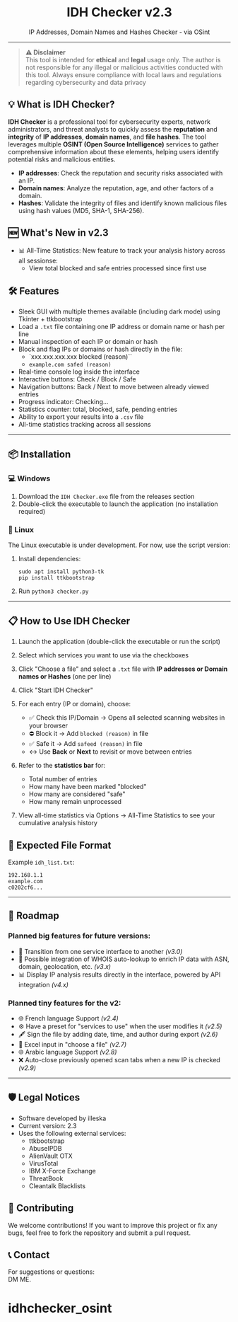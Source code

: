 <h1 align="center">IDH Checker v2.3</h1>
<p align="center">
IP Addresses, Domain Names and Hashes Checker - via OSint 
</p>


---

> **⚠️ Disclaimer**  
> This tool is intended for **ethical** and **legal** usage only. The author is not responsible for any illegal or malicious activities conducted with this tool. Always ensure compliance with local laws and regulations regarding cybersecurity and data privacy

## 💡 What is IDH Checker?
**IDH Checker** is a professional tool for cybersecurity experts, network administrators, and threat analysts to quickly assess the **reputation** and **integrity** of **IP addresses**, **domain names**, and **file hashes**. The tool leverages multiple **OSINT (Open Source Intelligence)** services to gather comprehensive information about these elements, helping users identify potential risks and malicious entities.

- **IP addresses**: Check the reputation and security risks associated with an IP.
- **Domain names**: Analyze the reputation, age, and other factors of a domain.
- **Hashes**: Validate the integrity of files and identify known malicious files using hash values (MD5, SHA-1, SHA-256).


## 🆕 What's New in v2.3

- 📊 All-Time Statistics: New feature to track your analysis history across all sessionse:
  - View total blocked and safe entries processed since first use

## 🛠 Features

- Sleek GUI with multiple themes available (including dark mode) using Tkinter + ttkbootstrap  
- Load a `.txt` file containing one IP address or domain name or hash per line  
- Manual inspection of each IP or domain or hash
- Block and flag IPs or domains or hash directly in the file:
  - `xxx.xxx.xxx.xxx blocked (reason)``
  - `example.com safed (reason)`
- Real-time console log inside the interface  
- Interactive buttons: Check / Block / Safe  
- Navigation buttons: Back / Next to move between already viewed entries  
- Progress indicator: Checking...  
- Statistics counter: total, blocked, safe, pending entries  
- Ability to export your results into a `.csv` file  
- All-time statistics tracking across all sessions

---

## 📦 Installation

### 💻 Windows
1. Download the `IDH Checker.exe` file from the releases section  
2. Double-click the executable to launch the application (no installation required)  

### 🐧 Linux
The Linux executable is under development. For now, use the script version:  
1. Install dependencies:
   ```
   sudo apt install python3-tk
   pip install ttkbootstrap
   ```
2. Run `python3 checker.py`  

---

## 📋 How to Use IDH Checker

1. Launch the application (double-click the executable or run the script)  

2. Select which services you want to use via the checkboxes  

3. Click "Choose a file" and select a `.txt` file with **IP addresses or Domain names or Hashes** (one per line)  

4. Click "Start IDH Checker"  

5. For each entry (IP or domain), choose:  
   - ✅ Check this IP/Domain → Opens all selected scanning websites in your browser  
   - ⛔ Block it → Add `blocked (reason)` in file  
   - ✅ Safe it → Add `safeed (reason)` in file  
   - ↔️ Use **Back** or **Next** to revisit or move between entries  

6. Refer to the **statistics bar** for:  
    - Total number of entries  
    - How many have been marked "blocked"  
    - How many are considered "safe"  
    - How many remain unprocessed  

7. View all-time statistics via Options → All-Time Statistics to see your cumulative analysis history



## 📄 Expected File Format

Example `idh_list.txt`:

```
192.168.1.1  
example.com
c0202cf6...

```

---

## 🧭 Roadmap

### Planned big features for future versions:

- 🔀 Transition from one service interface to another *(v3.0)*
- 🎯 Possible integration of WHOIS auto-lookup to enrich IP data with ASN, domain, geolocation, etc. *(v3.x)*  
- 📊 Display IP analysis results directly in the interface, powered by API integration *(v4.x)*  

### Planned tiny features for the v2:
- 🌐 French language Support *(v2.4)*
- ⚙️ Have a preset for "services to use" when the user modifies it *(v2.5)*
- 🖋️ Sign the file by adding date, time, and author during export *(v2.6)*
- 📁 Excel input in "choose a file" *(v2.7)*
- 🌐 Arabic language Support *(v2.8)*
- ❌ Auto-close previously opened scan tabs when a new IP is checked *(v2.9)*  

  

---

## 🛡️ Legal Notices

- Software developed by illeska  
- Current version: 2.3
- Uses the following external services:
  - ttkbootstrap  
  - AbuseIPDB  
  - AlienVault OTX  
  - VirusTotal  
  - IBM X-Force Exchange  
  - ThreatBook  
  - Cleantalk Blacklists  



## 🎨 Contributing
We welcome contributions! If you want to improve this project or fix any bugs, feel free to fork the repository and submit a pull request.

## 📞 Contact


For suggestions or questions:  
DM ME.  
# idhchecker_osint